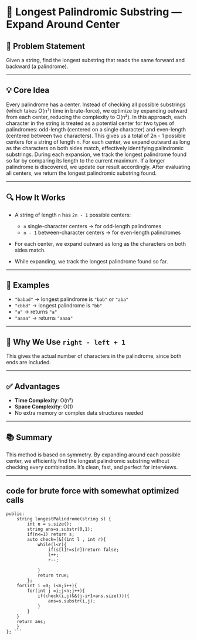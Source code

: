 # 📌 Longest Palindromic Substring — Expand Around Center

## 🧠 Problem Statement  

Given a string, find the longest substring that reads the same forward and backward (a palindrome).

---

## 💡 Core Idea

Every palindrome has a center. Instead of checking all possible substrings (which takes O(n³) time in brute-force), we optimize by expanding outward from each center, reducing the complexity to O(n²). In this approach, each character in the string is treated as a potential center for two types of palindromes: odd-length (centered on a single character) and even-length (centered between two characters). This gives us a total of 2n - 1 possible centers for a string of length n. For each center, we expand outward as long as the characters on both sides match, effectively identifying palindromic substrings. During each expansion, we track the longest palindrome found so far by comparing its length to the current maximum. If a longer palindrome is discovered, we update our result accordingly. After evaluating all centers, we return the longest palindromic substring found.

---

## 🔍 How It Works

- A string of length `n` has `2n - 1` possible centers:
  - `n` single-character centers → for odd-length palindromes
  - `n - 1` between-character centers → for even-length palindromes

- For each center, we expand outward as long as the characters on both sides match.

- While expanding, we track the longest palindrome found so far.

---

## 🧪 Examples

- `"babad"` → longest palindrome is `"bab"` or `"aba"`
- `"cbbd"` → longest palindrome is `"bb"`
- `"a"` → returns `"a"`
- `"aaaa"` → returns `"aaaa"`

---

## 📏 Why We Use `right - left + 1`  
This gives the actual number of characters in the palindrome, since both ends are included.

---

## ✅ Advantages

- **Time Complexity**: O(n²)  
- **Space Complexity**: O(1)  
- No extra memory or complex data structures needed

---

## 📚 Summary  
This method is based on symmetry. By expanding around each possible center, we efficiently find the longest palindromic substring without checking every combination. It’s clean, fast, and perfect for interviews.

---

## code for brute force with somewhat optimized calls 
```class Solution {
public:
    string longestPalindrome(string s) {
        int n = s.size();
        string ans=s.substr(0,1);
        if(n<=1) return s;
        auto check=[&](int l , int r){
            while(l<r){
                if(s[l]!=s[r])return false;
                l++;
                r--;
    
            }
            return true;
        };
    for(int i =0; i<n;i++){
        for(int j =i;j<n;j++){
            if(check(i,j)&&(j-i+1>ans.size())){
                ans=s.substr(i,j);
            }
        }
    }
    return ans;
    }
}; ```